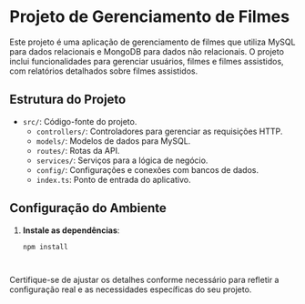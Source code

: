 # Projeto de Gerenciamento de Filmes

Este projeto é uma aplicação de gerenciamento de filmes que utiliza MySQL para dados relacionais e MongoDB para dados não relacionais. O projeto inclui funcionalidades para gerenciar usuários, filmes e filmes assistidos, com relatórios detalhados sobre filmes assistidos.

## Estrutura do Projeto

- `src/`: Código-fonte do projeto.
  - `controllers/`: Controladores para gerenciar as requisições HTTP.
  - `models/`: Modelos de dados para MySQL.
  - `routes/`: Rotas da API.
  - `services/`: Serviços para a lógica de negócio.
  - `config/`: Configurações e conexões com bancos de dados.
  - `index.ts`: Ponto de entrada do aplicativo.

## Configuração do Ambiente

1. **Instale as dependências**:
   ```bash
   npm install




Certifique-se de ajustar os detalhes conforme necessário para refletir a configuração real e as necessidades específicas do seu projeto.
